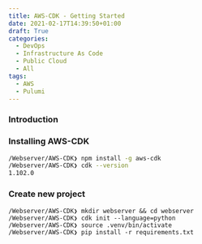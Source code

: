 ```yaml
---
title: AWS-CDK - Getting Started
date: 2021-02-17T14:39:50+01:00
draft: True
categories:
  - DevOps
  - Infrastructure As Code
  - Public Cloud
  - All
tags:
  - AWS
  - Pulumi
---
```


### Introduction


### Installing AWS-CDK

```bash
/Webserver/AWS-CDK❯ npm install -g aws-cdk
/Webserver/AWS-CDK❯ cdk --version
1.102.0
```

### Create new project

```
/Webserver/AWS-CDK❯ mkdir webserver && cd webserver
/Webserver/AWS-CDK❯ cdk init --language=python
/Webserver/AWS-CDK❯ source .venv/bin/activate
/Webserver/AWS-CDK❯ pip install -r requirements.txt
```



